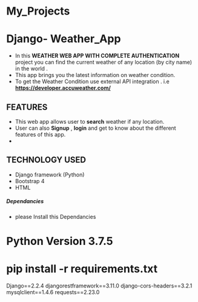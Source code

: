 # My_Projects


# Django- Weather_App

- In this  **WEATHER WEB APP WITH COMPLETE AUTHENTICATION** project you can find the current weather of any location (by city name) in the world .
- This app brings you the latest information on weather condition. 
- To get the Weather Condition use external API integration . i.e **https://developer.accuweather.com/**


## FEATURES
- This web app allows user to **search** weather if any location.
- User can also **Signup** , **login**  and get to know about the different features of this app.
- 


## TECHNOLOGY USED
- Django framework (Python)
- Bootstrap 4
- HTML 

##### Dependancies ###### 
- please Install this Dependancies
# Python Version 3.7.5
# pip install -r requirements.txt
Django==2.2.4
djangorestframework==3.11.0
django-cors-headers==3.2.1
mysqlclient==1.4.6
requests==2.23.0
